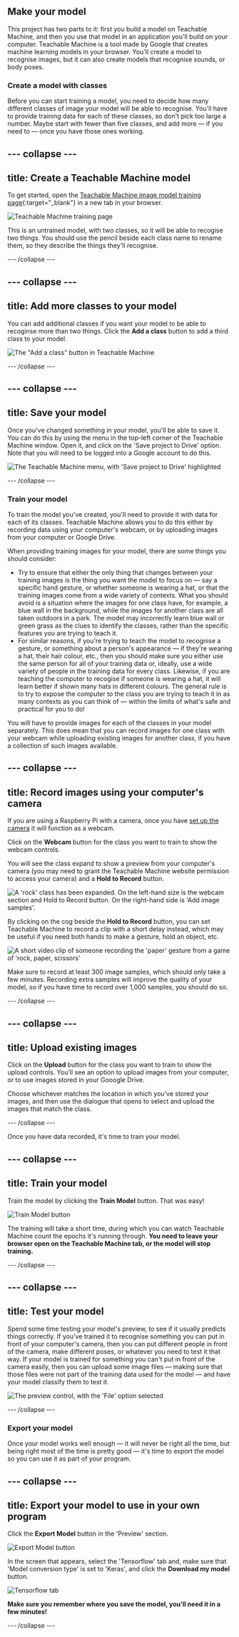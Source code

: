 ## Make your model

This project has two parts to it: first you build a model on Teachable Machine, and then you use that model in an application you'll build on your computer. Teachable Machine is a tool made by Google that creates machine learning models in your browser. You'll create a model to recognise images, but it can also create models that recognise sounds, or body poses.

### Create a model with classes
Before you can start training a model, you need to decide how many different classes of image your model will be able to recognise. You'll have to provide training data for each of these classes, so don't pick too large a number. Maybe start with fewer than five classes, and add more — if you need to — once you have those ones working.

--- collapse ---
---
title: Create a Teachable Machine model
---

To get started, open the [Teachable Machine image model training page](https://teachablemachine.withgoogle.com/train/image){:target="_blank"} in a new tab in your browser.

![Teachable Machine training page](images/tm_start_screen.png)

This is an untrained model, with two classes, so it will be able to recogise two things. You should use the pencil beside each class name to rename them, so they describe the things they'll recognise.

--- /collapse ---

--- collapse ---
---
title: Add more classes to your model
---

You can add additional classes if you want your model to be able to recoginse more than two things. Click the **Add a class** button to add a third class to your model.

![The "Add a class" button in Teachable Machine](images/tm_add_class.png)

--- /collapse ---

--- collapse ---
---
title: Save your model
---
Once you've changed something in your model, you'll be able to save it. You can do this by using the menu in the top-left corner of the Teachable Machine window. Open it, and click on the 'Save project to Drive' option. Note that you will need to be logged into a Google account to do this.

![The Teachable Machine menu, with 'Save project to Drive' highlighted](images/tm_save_to_drive.png)

--- /collapse ---

### Train your model
To train the model you've created, you'll need to provide it with data for each of its classes. Teachable Machine allows you to do this either by recording data using your computer's webcam, or by uploading images from your computer or Google Drive.

When providing training images for your model, there are some things you should consider:

 + Try to ensure that either the only thing that changes between your training images is the thing you want the model to focus on — say a specific hand gesture, or whether someone is wearing a hat, or that the training images come from a wide variety of contexts. What you should avoid is a situation where the images for one class have, for example, a blue wall in the background, while the images for another class are all taken outdoors in a park. The model may incorrectly learn blue wall or green grass as the clues to identify the classes, rather than the specific features you are trying to teach it.
 + For similar reasons, if you're trying to teach the model to recognise a gesture, or something about a person's appearance — if they're wearing a hat, their hair colour, etc., then you should make sure you either use the same person for all of your training data or, ideally, use a wide variety of people in the training data for every class. Likewise, if you are teaching the computer to recogise if someone is wearing a hat, it will learn better if shown many hats in different colours. The general rule is to try to expose the computer to the class you are trying to teach it in as many contexts as you can think of — within the limits of what's safe and practical for you to do!

You will have to provide images for each of the classes in your model separately. This does mean that you can record images for one class with your webcam while uploading existing images for another class, if you have a collection of such images available.

--- collapse ---
---
title: Record images using your computer's camera
---
If you are using a Raspberry Pi with a camera, once you have [set up the camera](https://projects.raspberrypi.org/en/projects/getting-started-with-picamera) it will function as a webcam.

Click on the **Webcam** button for the class you want to train to show the webcam controls.

You will see the class expand to show a preview from your computer's camera (you may need to grant the Teachable Machine website permission to access your camera) and a **Hold to Record** button.

![A 'rock' class has been expanded. On the left-hand size is the webcam section and Hold to Record button. On the right-hand side is 'Add image samples'.](images/tm_webcam_images.png)

By clicking on the cog beside the **Hold to Record** button, you can set Teachable Machine to record a clip with a short delay instead, which may be useful if you need both hands to make a gesture, hold an object, etc.

![A short video clip of someone recording the 'paper' gesture from a game of 'rock, paper, scissors'](images/training.gif)

Make sure to record at least 300 image samples, which should only take a few minutes. Recording extra samples will improve the quality of your model, so if you have time to record over 1,000 samples, you should do so.

--- /collapse ---

--- collapse ---
---
title: Upload existing images
---

Click on the **Upload** button for the class you want to train to show the upload controls. You'll see an option to upload images from your computer, or to use images stored in your Gooogle Drive. 

Choose whichever matches the location in which you've stored your images, and then use the dialogue that opens to select and upload the images that match the class.

--- /collapse ---

Once you have data recorded, it's time to train your model.

--- collapse ---
---
title: Train your model
---
Train the model by clicking the **Train Model** button. That was easy!

![Train Model button](images/tm_train_model.png)

The training will take a short time, during which you can watch Teachable Machine count the epochs it's running through. **You need to leave your browser open on the Teachable Machine tab, or the model will stop training.** 

--- /collapse ---

--- collapse ---
---
title: Test your model
---
Spend some time testing your model's preview, to see if it usually predicts things correctly. If you've trained it to recognise something you can put in front of your computer's camera, then you can put different people in front of the camera, make different poses, or whatever you need to test it that way. If your model is trained for something you can't put in front of the camera easily, then you can upload some image files — making sure that those files were not part of the training data used for the model — and have your model classify them to test it.

![The preview control, with the 'File' option selected](images/tm_upload_preview.png)

--- /collapse ---

### Export your model
Once your model works well enough — it will never be right all the time, but being right most of the time is pretty good — it's time to export the model so you can use it as part of your program.

--- collapse ---
---
title: Export your model to use in your own program
---

Click the **Export Model** button in the 'Preview' section.

![Export Model button](images/tm_export_model.png)

In the screen that appears, select the 'Tensorflow' tab and, make sure that 'Model conversion type' is set to 'Keras', and click the **Download my model** button.

![Tensorflow tab](images/tm_download_model.png)

**Make sure you remember where you save the model, you'll need it in a few minutes!**

--- /collapse ---